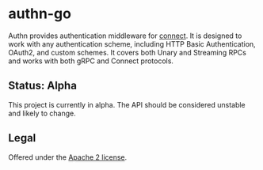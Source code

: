 authn-go
===============

Authn provides authentication middleware for [connect](https://connectrpc.com/). It is designed to work with any authentication scheme, including HTTP Basic Authentication, OAuth2, and custom schemes. It covers both Unary and Streaming RPCs and works with both gRPC and Connect protocols.


## Status: Alpha

This project is currently in alpha. The API should be considered unstable and likely to change.

## Legal

Offered under the [Apache 2 license][license].

[license]: https://github.com/bufbuild/authn-go/blob/main/LICENSE
